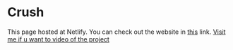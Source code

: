# Crush

This page hosted at Netlify.
You can check out the website in [this](https://luxury-semifreddo-10e60a.netlify.app/) link.
[Visit me if u want to video of the project](https://user-images.githubusercontent.com/76480123/216828808-3b41160c-fba1-4e49-b2ff-4c63c1b64ca7.webm)


